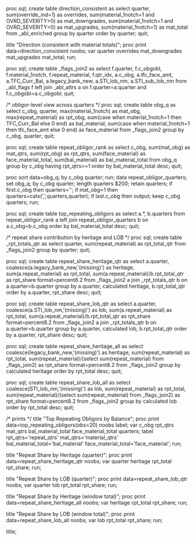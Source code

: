 proc sql;
  create table direction_consistent as
  select quarter,
         sum(override_ind=1)                                            as overrides,
         sum(material_1notch=1 and OVRD_SEVERITY>0)                     as mat_downgrades,
         sum(material_1notch=1 and OVRD_SEVERITY<0)                     as mat_upgrades,
         sum(material_1notch=1)                                         as mat_total
  from _abl_enriched
  group by quarter
  order by quarter;
quit;

title "Direction (consistent with material totals)";
proc print data=direction_consistent noobs;
  var quarter overrides mat_downgrades mat_upgrades mat_total;
run;


proc sql;
  create table _flags_join2 as
  select f.quarter, f.c_obgobl, f.material_1notch, f.repeat_material, f.qtr_idx,
         a.c_obg, a.tfc_face_amt, a.TFC_Curr_Bal,
         a.legacy_bank_new, a.STI_lob_nm, a.STI_sub_lob_nm
  from _abl_flags f
  left join _abl_attrs a
    on f.quarter=a.quarter and f.c_obgobl=a.c_obgobl;
quit;

/* obligor-level view across quarters */
proc sql;
  create table obg_q as
  select c_obg, quarter,
         max(material_1notch) as mat_obg,
         max(repeat_material) as rpt_obg,
         sum(case when material_1notch=1 then TFC_Curr_Bal else 0 end) as bal_material,
         sum(case when material_1notch=1 then tfc_face_amt else 0 end) as face_material
  from _flags_join2
  group by c_obg, quarter;
quit;

proc sql;
  create table repeat_obligor_rank as
  select c_obg,
         sum(mat_obg) as mat_qtrs,
         sum(rpt_obg) as rpt_qtrs,
         sum(face_material) as face_material_total,
         sum(bal_material)  as bal_material_total
  from obg_q
  group by c_obg
  having rpt_qtrs>=1
  order by bal_material_total desc;
quit;

proc sort data=obg_q; by c_obg quarter; run;
data repeat_obligor_quarters;
  set obg_q;
  by c_obg quarter;
  length quarters $200;
  retain quarters;
  if first.c_obg then quarters='';
  if mat_obg=1 then quarters=catx(',',quarters,quarter);
  if last.c_obg then output;
  keep c_obg quarters;
run;

proc sql;
  create table top_repeating_obligors as
  select a.*, b.quarters
  from repeat_obligor_rank a
  left join repeat_obligor_quarters b
    on a.c_obg=b.c_obg
  order by bal_material_total desc;
quit;

/* repeat share contribution by heritage and LOB */
proc sql;
  create table _rpt_totals_qtr as
  select quarter, sum(repeat_material) as rpt_total_qtr
  from _flags_join2
  group by quarter;
quit;

proc sql;
  create table repeat_share_heritage_qtr as
  select a.quarter, coalesce(a.legacy_bank_new,'(missing)') as heritage,
         sum(a.repeat_material) as rpt_total,
         sum(a.repeat_material)/b.rpt_total_qtr as rpt_share format=percent8.2
  from _flags_join2 a
  join _rpt_totals_qtr b
    on a.quarter=b.quarter
  group by a.quarter, calculated heritage, b.rpt_total_qtr
  order by a.quarter, rpt_share desc;
quit;

proc sql;
  create table repeat_share_lob_qtr as
  select a.quarter, coalesce(a.STI_lob_nm,'(missing)') as lob,
         sum(a.repeat_material) as rpt_total,
         sum(a.repeat_material)/b.rpt_total_qtr as rpt_share format=percent8.2
  from _flags_join2 a
  join _rpt_totals_qtr b
    on a.quarter=b.quarter
  group by a.quarter, calculated lob, b.rpt_total_qtr
  order by a.quarter, rpt_share desc;
quit;

proc sql;
  create table repeat_share_heritage_all as
  select coalesce(legacy_bank_new,'(missing)') as heritage,
         sum(repeat_material) as rpt_total,
         sum(repeat_material)/(select sum(repeat_material) from _flags_join2) as rpt_share format=percent8.2
  from _flags_join2
  group by calculated heritage
  order by rpt_total desc;
quit;

proc sql;
  create table repeat_share_lob_all as
  select coalesce(STI_lob_nm,'(missing)') as lob,
         sum(repeat_material) as rpt_total,
         sum(repeat_material)/(select sum(repeat_material) from _flags_join2) as rpt_share format=percent8.2
  from _flags_join2
  group by calculated lob
  order by rpt_total desc;
quit;

/* prints */
title "Top Repeating Obligors by Balance";
proc print data=top_repeating_obligors(obs=20) noobs label;
  var c_obg rpt_qtrs mat_qtrs bal_material_total face_material_total quarters;
  label rpt_qtrs='repeat_qtrs' mat_qtrs='material_qtrs' 
        bal_material_total='bal_material' face_material_total='face_material';
run;

title "Repeat Share by Heritage (quarter)";
proc print data=repeat_share_heritage_qtr noobs;
  var quarter heritage rpt_total rpt_share;
run;

title "Repeat Share by LOB (quarter)";
proc print data=repeat_share_lob_qtr noobs;
  var quarter lob rpt_total rpt_share;
run;

title "Repeat Share by Heritage (window total)";
proc print data=repeat_share_heritage_all noobs;
  var heritage rpt_total rpt_share;
run;

title "Repeat Share by LOB (window total)";
proc print data=repeat_share_lob_all noobs;
  var lob rpt_total rpt_share;
run;

title;
